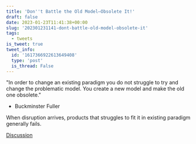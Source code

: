 ```yaml
---
title: 'Don''t Battle the Old Model—Obsolete It!'
draft: false
date: 2023-01-23T11:41:38+00:00
slug: '202301231141-dont-battle-old-model-obsolete-it'
tags:
  - tweets
is_tweet: true
tweet_info:
  id: '1617366922613649408'
  type: 'post'
  is_thread: False
---
```




"In order to change an existing paradigm you do not struggle to try and change the problematic model. You create a new model and make the old one obsolete."

- Buckminster Fuller

When disruption arrives, products that struggles to fit it in existing paradigm generally fails.

[Discussion](https://x.com/sytelus/status/1617366922613649408)
